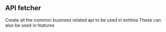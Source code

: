 ## API fetcher

Create all the common business related api to be used in entities
These can also be used in features
